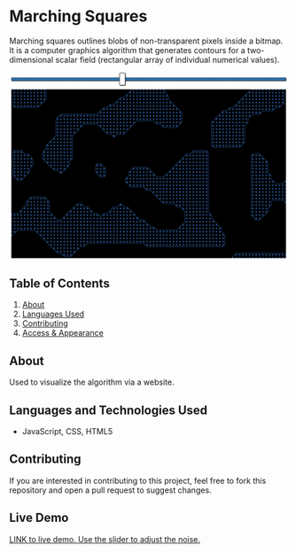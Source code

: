# Marching Squares
Marching squares outlines blobs of non-transparent pixels inside a bitmap. It is a computer graphics algorithm that generates contours for a two-dimensional scalar field (rectangular array of individual numerical values).

![Marching GIF](https://raw.githubusercontent.com/Carlo-Defilippis/MarchingSquares/main/march.gif)

## Table of Contents
1. [About](#about)
2. [Languages Used](#languages)
3. [Contributing](#contribute)
4. [Access & Appearance](#access) 

## About <a name="about"></a>

Used to visualize the algorithm via a website.

## Languages and Technologies Used <a name="languages"></a>

- JavaScript, CSS, HTML5

## Contributing <a name="contribute"></a>

If you are interested in contributing to this project, feel free to fork this repository and open a pull request to suggest changes.

## Live Demo <a name="access"></a>

<a href="https://carlo-defilippis.github.io/MarchingSquares/" target="_blank">LINK to live demo. Use the slider to adjust the noise.</a>
